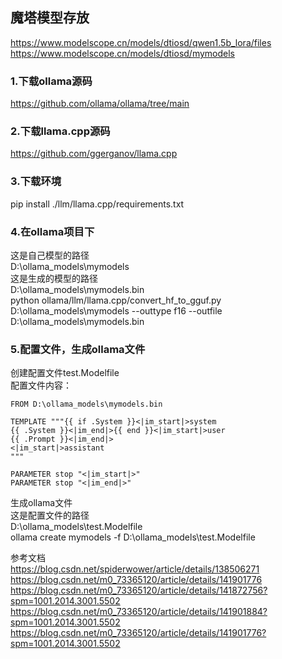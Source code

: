 ## 魔塔模型存放  
https://www.modelscope.cn/models/dtiosd/qwen1.5b_lora/files  
https://www.modelscope.cn/models/dtiosd/mymodels  
### 1.下载ollama源码  
https://github.com/ollama/ollama/tree/main

### 2.下载llama.cpp源码  
https://github.com/ggerganov/llama.cpp

### 3.下载环境  
pip install ./llm/llama.cpp/requirements.txt

### 4.在ollama项目下  
这是自己模型的路径  
D:\ollama_models\mymodels  
这是生成的模型的路径  
D:\ollama_models\mymodels.bin  
python ollama/llm/llama.cpp/convert_hf_to_gguf.py D:\ollama_models\mymodels --outtype f16 --outfile D:\ollama_models\mymodels.bin

### 5.配置文件，生成ollama文件  
创建配置文件test.Modelfile  
配置文件内容：  
```
FROM D:\ollama_models\mymodels.bin  
  
TEMPLATE """{{ if .System }}<|im_start|>system  
{{ .System }}<|im_end|>{{ end }}<|im_start|>user  
{{ .Prompt }}<|im_end|>  
<|im_start|>assistant  
"""  
   
PARAMETER stop "<|im_start|>"  
PARAMETER stop "<|im_end|>"  
```

生成ollama文件  
这是配置文件的路径  
D:\ollama_models\test.Modelfile    
ollama create mymodels -f D:\ollama_models\test.Modelfile  
  
  
  
  
参考文档  
https://blog.csdn.net/spiderwower/article/details/138506271  
https://blog.csdn.net/m0_73365120/article/details/141901776  
https://blog.csdn.net/m0_73365120/article/details/141872756?spm=1001.2014.3001.5502  
https://blog.csdn.net/m0_73365120/article/details/141901884?spm=1001.2014.3001.5502  
https://blog.csdn.net/m0_73365120/article/details/141901776?spm=1001.2014.3001.5502
